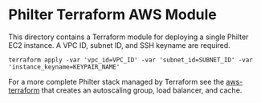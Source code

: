 # Philter Terraform AWS Module

This directory contains a Terraform module for deploying a single Philter EC2 instance. A VPC ID, subnet ID, and SSH keyname are required.

```
terraform apply -var 'vpc_id=VPC_ID' -var 'subnet_id=SUBNET_ID' -var 'instance_keyname=KEYPAIR_NAME'
```

For a more complete Philter stack managed by Terraform see the [aws-terraform](https://github.com/mtnfog/philter-infrastructure-as-code/tree/master/aws-terraform) that creates an autoscaling group, load balancer, and cache.